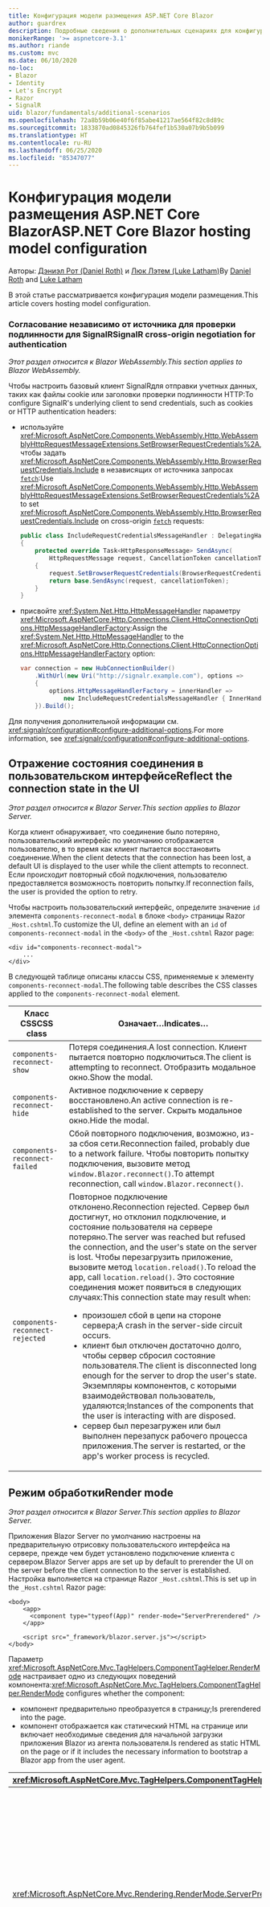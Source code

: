 ```yaml
---
title: Конфигурация модели размещения ASP.NET Core Blazor
author: guardrex
description: Подробные сведения о дополнительных сценариях для конфигурации модели размещения ASP.NET Core Blazor.
monikerRange: '>= aspnetcore-3.1'
ms.author: riande
ms.custom: mvc
ms.date: 06/10/2020
no-loc:
- Blazor
- Identity
- Let's Encrypt
- Razor
- SignalR
uid: blazor/fundamentals/additional-scenarios
ms.openlocfilehash: 72a8b59b06e40f6f85abe41217ae564f82c8d89c
ms.sourcegitcommit: 1833870ad0845326fb764fef1b530a07b9b5b099
ms.translationtype: HT
ms.contentlocale: ru-RU
ms.lasthandoff: 06/25/2020
ms.locfileid: "85347077"
---
```

# <a name="aspnet-core-blazor-hosting-model-configuration"></a><span data-ttu-id="60ae5-103">Конфигурация модели размещения ASP.NET Core Blazor</span><span class="sxs-lookup"><span data-stu-id="60ae5-103">ASP.NET Core Blazor hosting model configuration</span></span>

<span data-ttu-id="60ae5-104">Авторы: [Дэниэл Рот (Daniel Roth)](https://github.com/danroth27) и [Люк Лэтем (Luke Latham)](https://github.com/guardrex)</span><span class="sxs-lookup"><span data-stu-id="60ae5-104">By [Daniel Roth](https://github.com/danroth27) and [Luke Latham](https://github.com/guardrex)</span></span>

<span data-ttu-id="60ae5-105">В этой статье рассматривается конфигурация модели размещения.</span><span class="sxs-lookup"><span data-stu-id="60ae5-105">This article covers hosting model configuration.</span></span>

### <a name="signalr-cross-origin-negotiation-for-authentication"></a><span data-ttu-id="60ae5-106">Согласование независимо от источника для проверки подлинности для SignalR</span><span class="sxs-lookup"><span data-stu-id="60ae5-106">SignalR cross-origin negotiation for authentication</span></span>

<span data-ttu-id="60ae5-107">*Этот раздел относится к Blazor WebAssembly.*</span><span class="sxs-lookup"><span data-stu-id="60ae5-107">*This section applies to Blazor WebAssembly.*</span></span>

<span data-ttu-id="60ae5-108">Чтобы настроить базовый клиент SignalRдля отправки учетных данных, таких как файлы cookie или заголовки проверки подлинности HTTP:</span><span class="sxs-lookup"><span data-stu-id="60ae5-108">To configure SignalR's underlying client to send credentials, such as cookies or HTTP authentication headers:</span></span>

* <span data-ttu-id="60ae5-109">используйте <xref:Microsoft.AspNetCore.Components.WebAssembly.Http.WebAssemblyHttpRequestMessageExtensions.SetBrowserRequestCredentials%2A>, чтобы задать <xref:Microsoft.AspNetCore.Components.WebAssembly.Http.BrowserRequestCredentials.Include> в независящих от источника запросах [`fetch`](https://developer.mozilla.org/docs/Web/API/Fetch_API/Using_Fetch):</span><span class="sxs-lookup"><span data-stu-id="60ae5-109">Use <xref:Microsoft.AspNetCore.Components.WebAssembly.Http.WebAssemblyHttpRequestMessageExtensions.SetBrowserRequestCredentials%2A> to set <xref:Microsoft.AspNetCore.Components.WebAssembly.Http.BrowserRequestCredentials.Include> on cross-origin [`fetch`](https://developer.mozilla.org/docs/Web/API/Fetch_API/Using_Fetch) requests:</span></span>

  ```csharp
  public class IncludeRequestCredentialsMessageHandler : DelegatingHandler
  {
      protected override Task<HttpResponseMessage> SendAsync(
          HttpRequestMessage request, CancellationToken cancellationToken)
      {
          request.SetBrowserRequestCredentials(BrowserRequestCredentials.Include);
          return base.SendAsync(request, cancellationToken);
      }
  }
  ```

* <span data-ttu-id="60ae5-110">присвойте <xref:System.Net.Http.HttpMessageHandler> параметру <xref:Microsoft.AspNetCore.Http.Connections.Client.HttpConnectionOptions.HttpMessageHandlerFactory>:</span><span class="sxs-lookup"><span data-stu-id="60ae5-110">Assign the <xref:System.Net.Http.HttpMessageHandler> to the <xref:Microsoft.AspNetCore.Http.Connections.Client.HttpConnectionOptions.HttpMessageHandlerFactory> option:</span></span>

  ```csharp
  var connection = new HubConnectionBuilder()
      .WithUrl(new Uri("http://signalr.example.com"), options =>
      {
          options.HttpMessageHandlerFactory = innerHandler => 
              new IncludeRequestCredentialsMessageHandler { InnerHandler = innerHandler };
      }).Build();
  ```

<span data-ttu-id="60ae5-111">Для получения дополнительной информации см. <xref:signalr/configuration#configure-additional-options>.</span><span class="sxs-lookup"><span data-stu-id="60ae5-111">For more information, see <xref:signalr/configuration#configure-additional-options>.</span></span>

## <a name="reflect-the-connection-state-in-the-ui"></a><span data-ttu-id="60ae5-112">Отражение состояния соединения в пользовательском интерфейсе</span><span class="sxs-lookup"><span data-stu-id="60ae5-112">Reflect the connection state in the UI</span></span>

<span data-ttu-id="60ae5-113">*Этот раздел относится к Blazor Server.*</span><span class="sxs-lookup"><span data-stu-id="60ae5-113">*This section applies to Blazor Server.*</span></span>

<span data-ttu-id="60ae5-114">Когда клиент обнаруживает, что соединение было потеряно, пользовательский интерфейс по умолчанию отображается пользователю, в то время как клиент пытается восстановить соединение.</span><span class="sxs-lookup"><span data-stu-id="60ae5-114">When the client detects that the connection has been lost, a default UI is displayed to the user while the client attempts to reconnect.</span></span> <span data-ttu-id="60ae5-115">Если происходит повторный сбой подключения, пользователю предоставляется возможность повторить попытку.</span><span class="sxs-lookup"><span data-stu-id="60ae5-115">If reconnection fails, the user is provided the option to retry.</span></span>

<span data-ttu-id="60ae5-116">Чтобы настроить пользовательский интерфейс, определите значение `id` элемента `components-reconnect-modal` в блоке `<body>` страницы Razor `_Host.cshtml`.</span><span class="sxs-lookup"><span data-stu-id="60ae5-116">To customize the UI, define an element with an `id` of `components-reconnect-modal` in the `<body>` of the `_Host.cshtml` Razor page:</span></span>

```cshtml
<div id="components-reconnect-modal">
    ...
</div>
```

<span data-ttu-id="60ae5-117">В следующей таблице описаны классы CSS, применяемые к элементу `components-reconnect-modal`.</span><span class="sxs-lookup"><span data-stu-id="60ae5-117">The following table describes the CSS classes applied to the `components-reconnect-modal` element.</span></span>

| <span data-ttu-id="60ae5-118">Класс CSS</span><span class="sxs-lookup"><span data-stu-id="60ae5-118">CSS class</span></span>                       | <span data-ttu-id="60ae5-119">Означает&hellip;</span><span class="sxs-lookup"><span data-stu-id="60ae5-119">Indicates&hellip;</span></span> |
| ------------------------------- | ----------------- |
| `components-reconnect-show`     | <span data-ttu-id="60ae5-120">Потеря соединения.</span><span class="sxs-lookup"><span data-stu-id="60ae5-120">A lost connection.</span></span> <span data-ttu-id="60ae5-121">Клиент пытается повторно подключиться.</span><span class="sxs-lookup"><span data-stu-id="60ae5-121">The client is attempting to reconnect.</span></span> <span data-ttu-id="60ae5-122">Отобразить модальное окно.</span><span class="sxs-lookup"><span data-stu-id="60ae5-122">Show the modal.</span></span> |
| `components-reconnect-hide`     | <span data-ttu-id="60ae5-123">Активное подключение к серверу восстановлено.</span><span class="sxs-lookup"><span data-stu-id="60ae5-123">An active connection is re-established to the server.</span></span> <span data-ttu-id="60ae5-124">Скрыть модальное окно.</span><span class="sxs-lookup"><span data-stu-id="60ae5-124">Hide the modal.</span></span> |
| `components-reconnect-failed`   | <span data-ttu-id="60ae5-125">Сбой повторного подключения, возможно, из-за сбоя сети.</span><span class="sxs-lookup"><span data-stu-id="60ae5-125">Reconnection failed, probably due to a network failure.</span></span> <span data-ttu-id="60ae5-126">Чтобы повторить попытку подключения, вызовите метод `window.Blazor.reconnect()`.</span><span class="sxs-lookup"><span data-stu-id="60ae5-126">To attempt reconnection, call `window.Blazor.reconnect()`.</span></span> |
| `components-reconnect-rejected` | <span data-ttu-id="60ae5-127">Повторное подключение отклонено.</span><span class="sxs-lookup"><span data-stu-id="60ae5-127">Reconnection rejected.</span></span> <span data-ttu-id="60ae5-128">Сервер был достигнут, но отклонил подключение, и состояние пользователя на сервере потеряно.</span><span class="sxs-lookup"><span data-stu-id="60ae5-128">The server was reached but refused the connection, and the user's state on the server is lost.</span></span> <span data-ttu-id="60ae5-129">Чтобы перезагрузить приложение, вызовите метод `location.reload()`.</span><span class="sxs-lookup"><span data-stu-id="60ae5-129">To reload the app, call `location.reload()`.</span></span> <span data-ttu-id="60ae5-130">Это состояние соединения может появиться в следующих случаях:</span><span class="sxs-lookup"><span data-stu-id="60ae5-130">This connection state may result when:</span></span><ul><li><span data-ttu-id="60ae5-131">произошел сбой в цепи на стороне сервера;</span><span class="sxs-lookup"><span data-stu-id="60ae5-131">A crash in the server-side circuit occurs.</span></span></li><li><span data-ttu-id="60ae5-132">клиент был отключен достаточно долго, чтобы сервер сбросил состояние пользователя.</span><span class="sxs-lookup"><span data-stu-id="60ae5-132">The client is disconnected long enough for the server to drop the user's state.</span></span> <span data-ttu-id="60ae5-133">Экземпляры компонентов, с которыми взаимодействовал пользователь, удаляются;</span><span class="sxs-lookup"><span data-stu-id="60ae5-133">Instances of the components that the user is interacting with are disposed.</span></span></li><li><span data-ttu-id="60ae5-134">сервер был перезагружен или был выполнен перезапуск рабочего процесса приложения.</span><span class="sxs-lookup"><span data-stu-id="60ae5-134">The server is restarted, or the app's worker process is recycled.</span></span></li></ul> |

## <a name="render-mode"></a><span data-ttu-id="60ae5-135">Режим обработки</span><span class="sxs-lookup"><span data-stu-id="60ae5-135">Render mode</span></span>

<span data-ttu-id="60ae5-136">*Этот раздел относится к Blazor Server.*</span><span class="sxs-lookup"><span data-stu-id="60ae5-136">*This section applies to Blazor Server.*</span></span>

<span data-ttu-id="60ae5-137">Приложения Blazor Server по умолчанию настроены на предварительную отрисовку пользовательского интерфейса на сервере, прежде чем будет установлено подключение клиента с сервером.</span><span class="sxs-lookup"><span data-stu-id="60ae5-137">Blazor Server apps are set up by default to prerender the UI on the server before the client connection to the server is established.</span></span> <span data-ttu-id="60ae5-138">Настройка выполняется на странице Razor `_Host.cshtml`.</span><span class="sxs-lookup"><span data-stu-id="60ae5-138">This is set up in the `_Host.cshtml` Razor page:</span></span>

```cshtml
<body>
    <app>
      <component type="typeof(App)" render-mode="ServerPrerendered" />
    </app>

    <script src="_framework/blazor.server.js"></script>
</body>
```

<span data-ttu-id="60ae5-139">Параметр <xref:Microsoft.AspNetCore.Mvc.TagHelpers.ComponentTagHelper.RenderMode> настраивает одно из следующих поведений компонента:</span><span class="sxs-lookup"><span data-stu-id="60ae5-139"><xref:Microsoft.AspNetCore.Mvc.TagHelpers.ComponentTagHelper.RenderMode> configures whether the component:</span></span>

* <span data-ttu-id="60ae5-140">компонент предварительно преобразуется в страницу;</span><span class="sxs-lookup"><span data-stu-id="60ae5-140">Is prerendered into the page.</span></span>
* <span data-ttu-id="60ae5-141">компонент отображается как статический HTML на странице или включает необходимые сведения для начальной загрузки приложения Blazor из агента пользователя.</span><span class="sxs-lookup"><span data-stu-id="60ae5-141">Is rendered as static HTML on the page or if it includes the necessary information to bootstrap a Blazor app from the user agent.</span></span>

| <xref:Microsoft.AspNetCore.Mvc.TagHelpers.ComponentTagHelper.RenderMode> | <span data-ttu-id="60ae5-142">Описание</span><span class="sxs-lookup"><span data-stu-id="60ae5-142">Description</span></span> |
| --- | --- |
| <xref:Microsoft.AspNetCore.Mvc.Rendering.RenderMode.ServerPrerendered> | <span data-ttu-id="60ae5-143">Преобразует компонент в статический HTML и включает метку приложения Blazor Server.</span><span class="sxs-lookup"><span data-stu-id="60ae5-143">Renders the component into static HTML and includes a marker for a Blazor Server app.</span></span> <span data-ttu-id="60ae5-144">При запуске пользовательского агента эта метка используется для начальной загрузки приложения Blazor.</span><span class="sxs-lookup"><span data-stu-id="60ae5-144">When the user-agent starts, this marker is used to bootstrap a Blazor app.</span></span> |
| <xref:Microsoft.AspNetCore.Mvc.Rendering.RenderMode.Server> | <span data-ttu-id="60ae5-145">Отображает метку приложения Blazor Server.</span><span class="sxs-lookup"><span data-stu-id="60ae5-145">Renders a marker for a Blazor Server app.</span></span> <span data-ttu-id="60ae5-146">Выходные данные компонента не включаются.</span><span class="sxs-lookup"><span data-stu-id="60ae5-146">Output from the component isn't included.</span></span> <span data-ttu-id="60ae5-147">При запуске пользовательского агента эта метка используется для начальной загрузки приложения Blazor.</span><span class="sxs-lookup"><span data-stu-id="60ae5-147">When the user-agent starts, this marker is used to bootstrap a Blazor app.</span></span> |
| <xref:Microsoft.AspNetCore.Mvc.Rendering.RenderMode.Static> | <span data-ttu-id="60ae5-148">Преобразует компонент в статический HTML.</span><span class="sxs-lookup"><span data-stu-id="60ae5-148">Renders the component into static HTML.</span></span> |

<span data-ttu-id="60ae5-149">Отрисовка компонентов сервера из статической HTML-страницы не поддерживается.</span><span class="sxs-lookup"><span data-stu-id="60ae5-149">Rendering server components from a static HTML page isn't supported.</span></span>

## <a name="configure-the-signalr-client-for-blazor-server-apps"></a><span data-ttu-id="60ae5-150">Настройка клиента SignalR для приложений Blazor Server</span><span class="sxs-lookup"><span data-stu-id="60ae5-150">Configure the SignalR client for Blazor Server apps</span></span>

<span data-ttu-id="60ae5-151">*Этот раздел относится к Blazor Server.*</span><span class="sxs-lookup"><span data-stu-id="60ae5-151">*This section applies to Blazor Server.*</span></span>

<span data-ttu-id="60ae5-152">Иногда необходимо настроить клиент SignalR, используемый приложениями Blazor Server.</span><span class="sxs-lookup"><span data-stu-id="60ae5-152">Sometimes, you need to configure the SignalR client used by Blazor Server apps.</span></span> <span data-ttu-id="60ae5-153">Например, может потребоваться настроить ведение журнала на клиенте SignalR для диагностики проблемы с подключением.</span><span class="sxs-lookup"><span data-stu-id="60ae5-153">For example, you might want to configure logging on the SignalR client to diagnose a connection issue.</span></span>

<span data-ttu-id="60ae5-154">Чтобы настроить клиент SignalR в файле `Pages/_Host.cshtml`, сделайте следующее:</span><span class="sxs-lookup"><span data-stu-id="60ae5-154">To configure the SignalR client in the `Pages/_Host.cshtml` file:</span></span>

* <span data-ttu-id="60ae5-155">добавьте атрибут `autostart="false"` в тег `<script>` для сценария `blazor.server.js`;</span><span class="sxs-lookup"><span data-stu-id="60ae5-155">Add an `autostart="false"` attribute to the `<script>` tag for the `blazor.server.js` script.</span></span>
* <span data-ttu-id="60ae5-156">вызовите `Blazor.start` и передайте объект конфигурации, указывающий построитель SignalR.</span><span class="sxs-lookup"><span data-stu-id="60ae5-156">Call `Blazor.start` and pass in a configuration object that specifies the SignalR builder.</span></span>

```html
<script src="_framework/blazor.server.js" autostart="false"></script>
<script>
  Blazor.start({
    configureSignalR: function (builder) {
      builder.configureLogging("information"); // LogLevel.Information
    }
  });
</script>
```

## <a name="additional-resources"></a><span data-ttu-id="60ae5-157">Дополнительные ресурсы</span><span class="sxs-lookup"><span data-stu-id="60ae5-157">Additional resources</span></span>

* <xref:fundamentals/logging/index>
